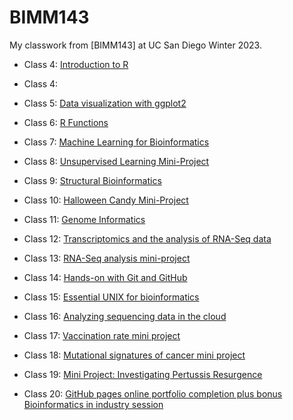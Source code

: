 # BIMM143

My classwork from [BIMM143] at UC San Diego Winter 2023. 

- Class 4: [Introduction to R]()

- Class 4: 

- Class 5: [Data visualization with ggplot2](https://github.com/briwanna/bimm143_github/blob/main/class05/class05.qmd)

- Class 6: [R Functions](https://github.com/briwanna/bimm143_github/blob/main/class06/class06.qmd)

- Class 7: [Machine Learning for Bioinformatics](https://github.com/briwanna/bimm143_github/blob/main/class07/class07.qmd)

- Class 8: [Unsupervised Learning Mini-Project]()

- Class 9: [Structural Bioinformatics]()

- Class 10: [Halloween Candy Mini-Project](https://github.com/briwanna/bimm143_github/blob/main/Class10/class10.qmd)

- Class 11: [Genome Informatics]()

- Class 12: [Transcriptomics and the analysis of RNA-Seq data]()

- Class 13: [RNA-Seq analysis mini-project]()

- Class 14: [Hands-on with Git and GitHub]()

- Class 15: [Essential UNIX for bioinformatics]()

- Class 16: [Analyzing sequencing data in the cloud]()

- Class 17: [Vaccination rate mini project]()

- Class 18: [Mutational signatures of cancer mini project]()

- Class 19: [Mini Project: Investigating Pertussis Resurgence]()

- Class 20: [GitHub pages online portfolio completion plus bonus Bioinformatics in industry session]()








